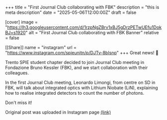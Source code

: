 +++
title = "First Journal Club collaborating with FBK"
description = "this is meta description"
date = "2025-05-06T12:00:00Z"
draft = false

[cover]
image = "https://lh3.googleusercontent.com/d/1rzpNgZBrv1xBJ5gDrzPETwUEfu1DokBJ=s1920"
alt = "First Journal Club collaborating with FBK Banner"
relative = false

[[Share]]
name = "instagram"
url = "https://www.instagram.com/spieunitn/p/DJTv-8bIsnp"
+++
Great news! 🎉

Trento SPIE student chapter decided to join Journal Club meeting in Fondazione Bruno Kessler (FBK), and we start collaboration with their colleagues.

In the first Journal Club meeting, Leonardo Limongi, from centre on SD in FBK, will talk about integrated optics with Lithium Niobate (LiN), explaining how to realise integrated detectors to count the number of photons.

Don't miss it!

Original post was uploaded in Instagram page [(link)](https://www.instagram.com/p/DJTv-8bIsnp/?utm_source=ig_web_copy_link&igsh=MzRlODBiNWFlZA==)
